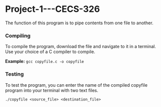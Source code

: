 # Project-1---CECS-326
The function of this program is to pipe contents from one file to another.

### Compiling
To compile the program, download the file and navigate to it in a terminal. Use your choice of a C compiler to compile.

**Example:** `gcc copyfile.c -o copyfile`

### Testing
To test the program, you can enter the name of the compiled copyfile program into your terminal with two text files.

`./copyfile <source_file> <destination_file>`
